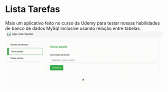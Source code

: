 # Lista Tarefas
Mais um aplicativo feito no curso da Udemy para testar nossas habilidades de banco de dados MySql inclusive usando relação entre tabelas. <br>
<img src="./listaTarefas.gif">

